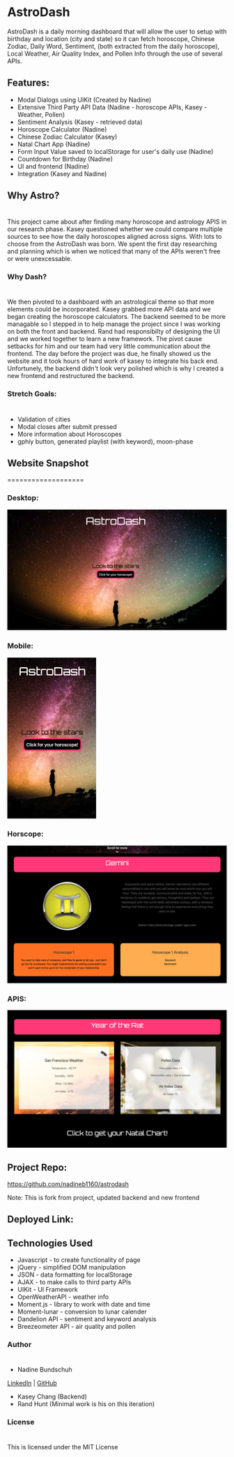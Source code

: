 # AstroDash

AstroDash is a daily morning dashboard that will allow the user to setup with birthday and location (city and state) so it can fetch horoscope, Chinese Zodiac, Daily Word, Sentiment, (both extracted from the daily horoscope), Local Weather, Air Quality Index, and Pollen Info through the use of several APIs.

## Features:

- Modal Dialogs using UIKit (Created by Nadine)
- Extensive Third Party API Data (Nadine - horoscope APIs, Kasey - Weather, Pollen)
- Sentiment Analysis (Kasey - retrieved data)
- Horoscope Calculator (Nadine)
- Chinese Zodiac Calculator (Kasey)
- Natal Chart App (Nadine)
- Form Input Value saved to localStorage for user's daily use (Nadine)
- Countdown for Birthday (Nadine)
- UI and frontend (Nadine)
- Integration (Kasey and Nadine)

## Why Astro?
#
This project came about after finding many horoscope and astrology APIS in our research phase. Kasey questioned whether we could compare multiple sources to see how the daily horoscopes aligned across signs. With lots to choose from the AstroDash was born. We spent the first day researching and planning which is when we noticed that many of the APIs weren't free or were unexcessable. 

### Why Dash?
#
We then pivoted to a dashboard with an astrological theme so that more elements could be incorporated. Kasey grabbed more API data and we began creating the horoscope calculators. The backend seemed to be more managable so I stepped in to help manage the project since I was working on both the front and backend. Rand had responsibilty of designing the UI and we worked together to learn a new framework. The pivot cause setbacks for him and our team had very little communication about the frontend. The day before the project was due, he finally showed us the website and it took hours of hard work of kasey to integrate his back end. Unfortunely, the backend didn't look very polished which is why I created a new frontend and restructured the backend. 

### Stretch Goals:
#
- Validation of cities
- Modal closes after submit pressed
- More information about Horoscopes
- gphiy button, generated playlist (with keyword), moon-phase


## Website Snapshot
===================
### Desktop:
![Image](assets/img1.png)
### Mobile:
![Image](assets/img4.png)
### Horscope:
![Image](assets/img2.png)
### APIS:
![Image](assets/img3.png)

## Project Repo:
https://github.com/nadineb1160/astrodash

Note: This is fork from project, updated backend and new frontend
## Deployed Link:


## Technologies Used
- Javascript - to create functionality of page
- jQuery - simplified DOM manipulation
- JSON - data formatting for localStorage
- AJAX - to make calls to third party APIs
- UIKit - UI Framework
- OpenWeatherAPI - weather info
- Moment.js - library to work with date and time
- Moment-lunar - conversion to lunar calender
- Dandelion API - sentiment and keyword analysis
- Breezeometer API - air quality and pollen

### Author 
#
- Nadine Bundschuh

[LinkedIn](https://www.linkedin.com/in/nadine-bundschuh-731233b9)
|
[GitHub](https://github.com/nadineb1160)

- Kasey Chang (Backend)
- Rand Hunt (Minimal work is his on this iteration)

### License
#
This is licensed under the MIT License



